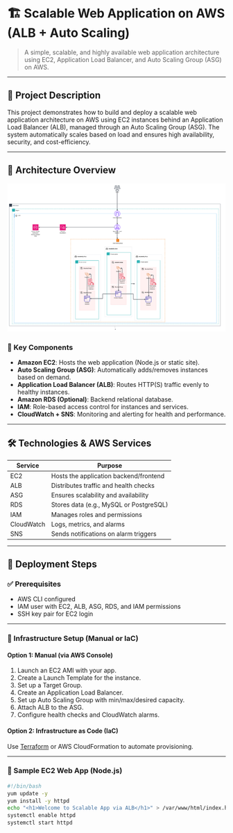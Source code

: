# 🏗️ Scalable Web Application on AWS (ALB + Auto Scaling)

> A simple, scalable, and highly available web application architecture using EC2, Application Load Balancer, and Auto Scaling Group (ASG) on AWS.

---

## 📌 Project Description

This project demonstrates how to build and deploy a scalable web application architecture on AWS using EC2 instances behind an Application Load Balancer (ALB), managed through an Auto Scaling Group (ASG). The system automatically scales based on load and ensures high availability, security, and cost-efficiency.

---

## 🧩 Architecture Overview

![Architecture Diagram](./architecture-diagram.png)

### 🧱 Key Components

- **Amazon EC2**: Hosts the web application (Node.js or static site).
- **Auto Scaling Group (ASG)**: Automatically adds/removes instances based on demand.
- **Application Load Balancer (ALB)**: Routes HTTP(S) traffic evenly to healthy instances.
- **Amazon RDS (Optional)**: Backend relational database.
- **IAM**: Role-based access control for instances and services.
- **CloudWatch + SNS**: Monitoring and alerting for health and performance.

---

## 🛠️ Technologies & AWS Services

| Service        | Purpose                                  |
|----------------|-------------------------------------------|
| EC2            | Hosts the application backend/frontend    |
| ALB            | Distributes traffic and health checks     |
| ASG            | Ensures scalability and availability      |
| RDS            | Stores data (e.g., MySQL or PostgreSQL)   |
| IAM            | Manages roles and permissions             |
| CloudWatch     | Logs, metrics, and alarms                 |
| SNS            | Sends notifications on alarm triggers     |

---

## 🚀 Deployment Steps

### ✅ Prerequisites

- AWS CLI configured
- IAM user with EC2, ALB, ASG, RDS, and IAM permissions
- SSH key pair for EC2 login

---

### 🔧 Infrastructure Setup (Manual or IaC)

#### Option 1: Manual (via AWS Console)

1. Launch an EC2 AMI with your app.
2. Create a Launch Template for the instance.
3. Set up a Target Group.
4. Create an Application Load Balancer.
5. Set up Auto Scaling Group with min/max/desired capacity.
6. Attach ALB to the ASG.
7. Configure health checks and CloudWatch alarms.

#### Option 2: Infrastructure as Code (IaC)

Use [Terraform](https://github.com/) or AWS CloudFormation to automate provisioning.

---

### 🧪 Sample EC2 Web App (Node.js)

```bash
#!/bin/bash
yum update -y
yum install -y httpd
echo "<h1>Welcome to Scalable App via ALB</h1>" > /var/www/html/index.html
systemctl enable httpd
systemctl start httpd
